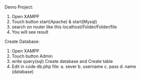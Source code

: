 Demo Project:
1. Open XAMPP
2. Touch button start(Apache) & start(Mysql)
3. search on router like this localhost/Folder/Folder/file
4. You will see result

Create Database:
1. Open XAMPP
2. Touch button Admin
3. write query(sql) Create database and Create table
4. Edit in code db.php file:
  a. sever
  b. username
  c. pass
  d. name (database)
